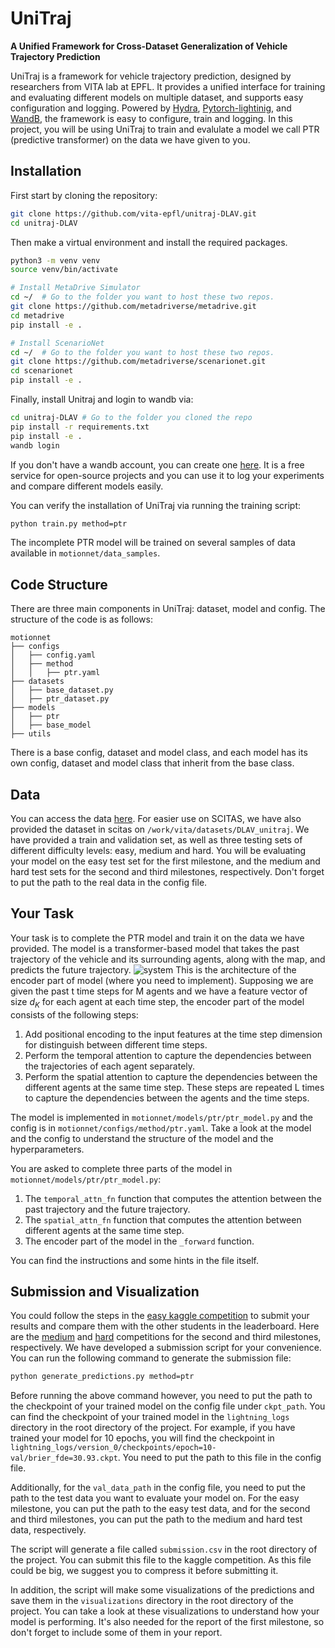# UniTraj

**A Unified Framework for Cross-Dataset Generalization of Vehicle Trajectory Prediction**

UniTraj is a framework for vehicle trajectory prediction, designed by researchers from VITA lab at EPFL. 
It provides a unified interface for training and evaluating different models on multiple dataset, and supports easy configuration and logging. 
Powered by [Hydra](https://hydra.cc/docs/intro/), [Pytorch-lightinig](https://lightning.ai/docs/pytorch/stable/), and [WandB](https://wandb.ai/site), the framework is easy to configure, train and logging.
In this project, you will be using UniTraj to train and evalulate a model we call PTR (predictive transformer) on the data we have given to you.

## Installation

First start by cloning the repository:
```bash
git clone https://github.com/vita-epfl/unitraj-DLAV.git
cd unitraj-DLAV
```

Then make a virtual environment and install the required packages. 
```bash
python3 -m venv venv
source venv/bin/activate

# Install MetaDrive Simulator
cd ~/  # Go to the folder you want to host these two repos.
git clone https://github.com/metadriverse/metadrive.git
cd metadrive
pip install -e .

# Install ScenarioNet
cd ~/  # Go to the folder you want to host these two repos.
git clone https://github.com/metadriverse/scenarionet.git
cd scenarionet
pip install -e .
```

Finally, install Unitraj and login to wandb via:
```bash
cd unitraj-DLAV # Go to the folder you cloned the repo
pip install -r requirements.txt
pip install -e .
wandb login
```
If you don't have a wandb account, you can create one [here](https://wandb.ai/site). It is a free service for open-source projects and you can use it to log your experiments and compare different models easily.


You can verify the installation of UniTraj via running the training script:
```bash
python train.py method=ptr
```
The incomplete PTR model will be trained on several samples of data available in `motionnet/data_samples`.

## Code Structure
There are three main components in UniTraj: dataset, model and config.
The structure of the code is as follows:
```
motionnet
├── configs
│   ├── config.yaml
│   ├── method
│   │   ├── ptr.yaml
├── datasets
│   ├── base_dataset.py
│   ├── ptr_dataset.py
├── models
│   ├── ptr
│   ├── base_model
├── utils
```
There is a base config, dataset and model class, and each model has its own config, dataset and model class that inherit from the base class.

## Data
You can access the data [here](https://drive.google.com/file/d/1mBpTqM5e_Ct6KWQenPUvNUBJWHn3-KUX/view?usp=sharing). For easier use on SCITAS, we have also provided the dataset in scitas on `/work/vita/datasets/DLAV_unitraj`. We have provided a train and validation set, as well as three testing sets of different difficulty levels: easy, medium and hard.
You will be evaluating your model on the easy test set for the first milestone, and the medium and hard test sets for the second and third milestones, respectively. 
Don't forget to put the path to the real data in the config file.


## Your Task
Your task is to complete the PTR model and train it on the data we have provided. 
The model is a transformer-based model that takes the past trajectory of the vehicle and its surrounding agents, along with the map, and predicts the future trajectory.
![system](https://github.com/vita-epfl/unitraj-DLAV/blob/main/docs/assets/PTR.png?raw=true)
This is the architecture of the encoder part of model (where you need to implement). Supposing we are given the past t time steps for M agents and we have a feature vector of size $d_K$ for each agent at each time step, the encoder part of the model consists of the following steps:
1. Add positional encoding to the input features at the time step dimension for distinguish between different time steps.
2. Perform the temporal attention to capture the dependencies between the trajectories of each agent separately.
3. Perform the spatial attention to capture the dependencies between the different agents at the same time step.
These steps are repeated L times to capture the dependencies between the agents and the time steps.

The model is implemented in `motionnet/models/ptr/ptr_model.py` and the config is in `motionnet/configs/method/ptr.yaml`. 
Take a look at the model and the config to understand the structure of the model and the hyperparameters.

You are asked to complete three parts of the model in `motionnet/models/ptr/ptr_model.py`:
1. The `temporal_attn_fn` function that computes the attention between the past trajectory and the future trajectory.
2. The `spatial_attn_fn` function that computes the attention between different agents at the same time step.
3. The encoder part of the model in the `_forward` function. 

You can find the instructions and some hints in the file itself. 

## Submission and Visualization
You could follow the steps in the [easy kaggle competition](https://www.kaggle.com/competitions/dlav-vehicle-trajectory-prediction-2024/overview) to submit your results and compare them with the other students in the leaderboard.
Here are the [medium](https://www.kaggle.com/competitions/dlav-vehicle-trajectory-prediction-medium/overview) and [hard](https://www.kaggle.com/competitions/dlav-vehicle-trajectory-prediction-hard/overview) competitions for the second and third milestones, respectively.
We have developed a submission script for your convenience. You can run the following command to generate the submission file:
```bash
python generate_predictions.py method=ptr
```
Before running the above command however, you need to put the path to the checkpoint of your trained model on the config file under `ckpt_path`. You can find the checkpoint of your trained model in the `lightning_logs` directory in the root directory of the project. 
For example, if you have trained your model for 10 epochs, you will find the checkpoint in `lightning_logs/version_0/checkpoints/epoch=10-val/brier_fde=30.93.ckpt`. You need to put the path to this file in the config file.

Additionally, for the `val_data_path` in the config file, you need to put the path to the test data you want to evaluate your model on. For the easy milestone, you can put the path to the easy test data, and for the second and third milestones, you can put the path to the medium and hard test data, respectively.

The script will generate a file called `submission.csv` in the root directory of the project. You can submit this file to the kaggle competition. As this file could be big, we suggest you to compress it before submitting it.

In addition, the script will make some visualizations of the predictions and save them in the `visualizations` directory in the root directory of the project. You can take a look at these visualizations to understand how your model is performing.
It's also needed for the report of the first milestone, so don't forget to include some of them in your report.
